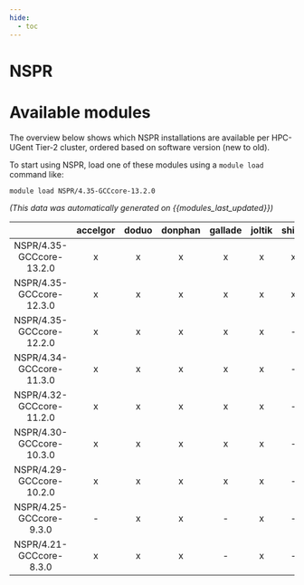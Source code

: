 ```yaml
---
hide:
  - toc
---
```


NSPR
====

# Available modules


The overview below shows which NSPR installations are available per HPC-UGent Tier-2 cluster, ordered based on software version (new to old).

To start using NSPR, load one of these modules using a `module load` command like:

```shell
module load NSPR/4.35-GCCcore-13.2.0
```

*(This data was automatically generated on {{modules_last_updated}})*  

| |accelgor|doduo|donphan|gallade|joltik|shinx|skitty|
| :---: | :---: | :---: | :---: | :---: | :---: | :---: | :---: |
|NSPR/4.35-GCCcore-13.2.0|x|x|x|x|x|x|x|
|NSPR/4.35-GCCcore-12.3.0|x|x|x|x|x|x|x|
|NSPR/4.35-GCCcore-12.2.0|x|x|x|x|x|-|-|
|NSPR/4.34-GCCcore-11.3.0|x|x|x|x|x|-|-|
|NSPR/4.32-GCCcore-11.2.0|x|x|x|x|x|-|-|
|NSPR/4.30-GCCcore-10.3.0|x|x|x|x|x|-|-|
|NSPR/4.29-GCCcore-10.2.0|x|x|x|x|x|-|-|
|NSPR/4.25-GCCcore-9.3.0|-|x|x|-|x|-|-|
|NSPR/4.21-GCCcore-8.3.0|x|x|x|-|x|-|-|
